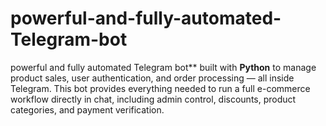 # powerful-and-fully-automated-Telegram-bot
powerful and fully automated Telegram bot** built with **Python** to manage product sales, user authentication, and order processing — all inside Telegram.   This bot provides everything needed to run a full e-commerce workflow directly in chat, including admin control, discounts, product categories, and payment verification.
